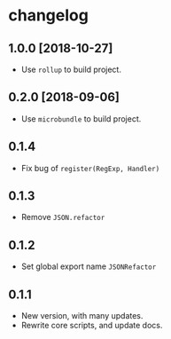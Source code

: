 # changelog

## 1.0.0 [2018-10-27]

- Use `rollup` to build project.

## 0.2.0 [2018-09-06]

- Use `microbundle` to build project.

## 0.1.4

- Fix bug of `register(RegExp, Handler)`

## 0.1.3

- Remove `JSON.refactor`

## 0.1.2

- Set global export name `JSONRefactor`

## 0.1.1

- New version, with many updates.
- Rewrite core scripts, and update docs.
